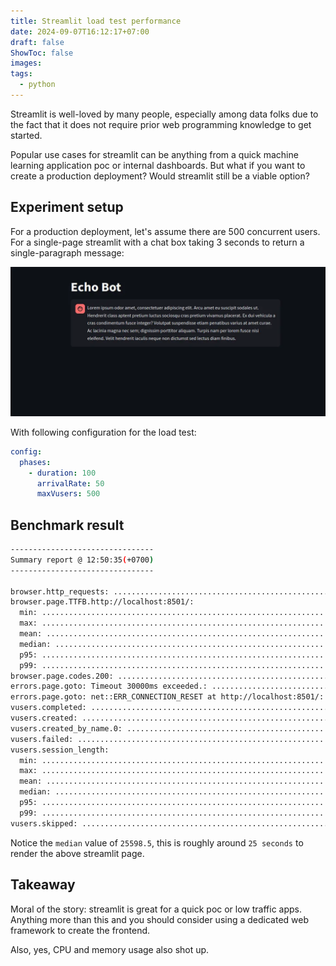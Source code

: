 ```yaml
---
title: Streamlit load test performance
date: 2024-09-07T16:12:17+07:00
draft: false
ShowToc: false
images:
tags:
  - python
---
```


Streamlit is well-loved by many people, especially among data folks due to the fact that it does not require prior web programming knowledge to get started.

Popular use cases for streamlit can be anything from a quick machine learning application poc or internal dashboards. But what if you want to create a production deployment? Would streamlit still be a viable option?

## Experiment setup

For a production deployment, let's assume there are 500 concurrent users. For a single-page streamlit with a chat box taking 3 seconds to return a single-paragraph message:

![streamlit-ui.webp](images/streamlit-ui.webp)

With following configuration for the load test:

```yaml
config:
  phases:
    - duration: 100
      arrivalRate: 50
      maxVusers: 500
```

## Benchmark result

```bash
--------------------------------
Summary report @ 12:50:35(+0700)
--------------------------------

browser.http_requests: ................................................... 5926
browser.page.TTFB.http://localhost:8501/:
  min: ................................................................... 3
  max: ................................................................... 19934.3
  mean: .................................................................. 6975.6
  median: ................................................................ 7260.8
  p95: ................................................................... 16486.1
  p99: ................................................................... 18963.6
browser.page.codes.200: .................................................. 5950
errors.page.goto: Timeout 30000ms exceeded.: ............................. 1486
errors.page.goto: net::ERR_CONNECTION_RESET at http://localhost:8501/: ... 9
vusers.completed: ........................................................ 421
vusers.created: .......................................................... 1916
vusers.created_by_name.0: ................................................ 1916
vusers.failed: ........................................................... 1495
vusers.session_length:
  min: ................................................................... 1874.4
  max: ................................................................... 30379.4
  mean: .................................................................. 23027.7
  median: ................................................................ 25598.5
  p95: ................................................................... 30040.3
  p99: ................................................................... 30040.3
vusers.skipped: .......................................................... 3084
```

Notice the `median` value of `25598.5`, this is roughly around `25 seconds` to render the above streamlit page.

## Takeaway

Moral of the story: streamlit is great for a quick poc or low traffic apps. Anything more than this and you should consider using a dedicated web framework to create the frontend.

Also, yes, CPU and memory usage also shot up.
